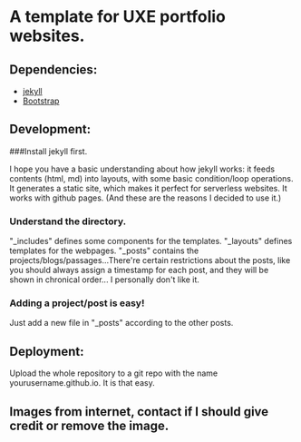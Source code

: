 # A template for UXE portfolio websites.

## Dependencies:
* [jekyll](https://jekyllrb.com/)
* [Bootstrap](https://getbootstrap.com/docs/4.3/getting-started/introduction/)

## Development:

###Install jekyll first. 

I hope you have a basic understanding about how jekyll works: it feeds contents (html, md) into layouts, with some basic condition/loop operations. 
It generates a static site, which makes it perfect for serverless websites. It works with github pages. (And these are the reasons I decided to use it.)

### Understand the directory.

"_includes" defines some components for the templates. "_layouts" defines templates for the webpages. "_posts" contains the projects/blogs/passages...There're certain restrictions about the posts, like you should always assign a timestamp for each post, and they will be shown in chronical order... I personally don't like it.

### Adding a project/post is easy!

Just add a new file in "_posts" according to the other posts.

## Deployment:

Upload the whole repository to a git repo with the name yourusername.github.io. It is that easy.

## Images from internet, contact if I should give credit or remove the image.